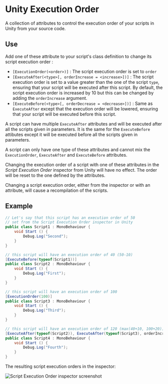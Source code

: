 # Unity Execution Order

A collection of attributes to control the execution order of your scripts in Unity from your source code.

## Use
Add one of these attribute to your script's class definition to change its script execution order :
- `[ExecutionOrder(<order>)]` : The script execution order is set to `order`
- `[ExecuteAfter(<type>[, orderIncrease = <increase>])]` : The script execution order is set to a value greater than the one of the script `type`, ensuring that your script will be executed after this script. By default, the script execution order is increased by 10 but this can be changed by adding the `orderIncrease` argument.
- `[ExecuteBefore(<type>[, orderDecrease = <decrease>])]` : Same as `ExecuteAfter` except that the execution order will be lowered, ensuring that your script will be executed before this script.

A script can have multiple `ExecuteAfter` attributes and will be executed after all the scripts given in parameters. It is the same for the `ExecuteBefore` attibutes except it will be executed before all the scripts given in parameters.

A script can only have one type of these attributes and cannot mix the `ExecutionOrder`, `ExecuteAfter` and `ExecuteBefore` attributes.

Changing the execution order of a script with one of these attributes in the *Script Execution Order* inspector from Unity will have no effect. The order will be reset to the one defined by the attributes.

Changing a script execution order, either from the inspector or with an attribute, will cause a recompilation of the scripts.

## Example
```csharp
// Let's say that this script has an execution order of 50
// set from the Script Execution Order inspector in Unity
public class Script1 : MonoBehaviour {
    void Start () {
        Debug.Log("Second");
    }
}
```
```csharp
// this script will have an execution order of 40 (50-10)
[ExecuteBefore(typeof(Script1))]
public class Script2 : MonoBehaviour {
    void Start () {
        Debug.Log("First");
    }
}
```
```csharp
// this script will have an execution order of 100
[ExecutionOrder(100)]
public class Script3 : MonoBehaviour {
    void Start () {
        Debug.Log("Third");
    }
}
```
```csharp
// this script will have an execution order of 120 (max(40+10, 100+20))
[ExecuteAfter(typeof(Script2)), ExecuteAfter(typeof(Script3), orderIncrease = 20)]
public class Script4 : MonoBehaviour {
    void Start () {
        Debug.Log("Fourth");
    }
}
```
The resulting script execution orders in the inspector:

![Script Execution Order inspector screenshot](/docs/screenshot1.png)
